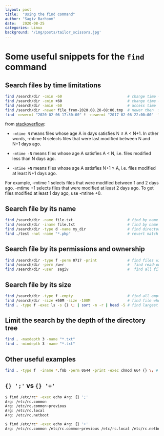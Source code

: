 ```yaml
---
layout: post
title:  "Using the find command"
author: "Sagiv Barhoom"
date:   2020-08-25
categories: Linux 
background: '/img/posts/tailor_scissors.jpg'
---
```


# Some useful snippets for the ```find``` command

## Search files by time limitations
``` bash
find /search/dir -cmin -60                              # change time - older than 60 minutes
find /search/dir -cmin +60                              # change time - younger than 60 minutes
find /search/dir -amin -60                              # access time
find /search/dir -newer file_from-2020.08.20-08:00.tmp  # newer then  file_from-2020.08.20-08:00.tmp
find -newermt "2020-02-06 17:30:00" ! -newermt "2017-02-06 22:00:00" -ls 
```
from [stackoverflow](https://stackoverflow.com/questions/543946/find-mtime-files-older-than-1-hour):

* ```-mtime N``` means files whose age A in days satisfies N ≤ A < N+1. In other words, -mtime N selects files that were last modified between N and N+1 days ago.

* ```-mtime -N``` means files whose age A satisfies A < N, i.e. files modified less than N days ago. 

* ```-mtime +N``` means files whose age A satisfies N+1 ≤ A, i.e. files modified at least N+1 days ago.

For example, -mtime 1 selects files that were modified between 1 and 2 days ago. -mtime +1 selects files that were modified at least 2 days ago. To get files modified at least 1 day ago, use -mtime +0.

## Search file by its name
```bash
find /search/dir -name file.txt                         # find by name
find /search/dir -iname file.txt                        # find by name ignoring case
find /search/dir -type d -name my_dir                   # find directories using the dir name
find ./test -not -name "*.php"                          # revert match
```
## Search file by its permissions and ownership
```bash
find /search/dir -type f -perm 0717 -print              # find files with 717 permissions
find /search/dir -perm /u=r                             #  find read-only files
find /search/dir -user  sagiv                           #  find all files whose owner is Sagiv 
```

## Search file by its size
```bash
find /search/dir -type f -empty                         # find all empty files
find /search/dir -size +50M -size -100M                 # find file whos size between 50MB and 100MB
find . -type f -exec ls -s {} \; | sort -n -r | head -5 # find largest and smallest files
```

## Limit the search by the depth of the directory tree
```bash
find . -maxdepth 3 -name "*.txt"
find . -mindepth 3 -name "*.txt"
```
## Other useful examples
```bash
find . -type f  -iname *.fmb -perm 0644 -print -exec chmod 664 {} \; # find fmb files with 644 permitions and change it to 664
```

## ```{} ';'``` vs  ```{} '+'```
```bash
$ find /etc/rc* -exec echo Arg: {} ';'
Arg: /etc/rc.common
Arg: /etc/rc.common~previous
Arg: /etc/rc.local
Arg: /etc/rc.netboot

$ find /etc/rc* -exec echo Arg: {} '+'
Arg: /etc/rc.common /etc/rc.common~previous /etc/rc.local /etc/rc.netboot
```



